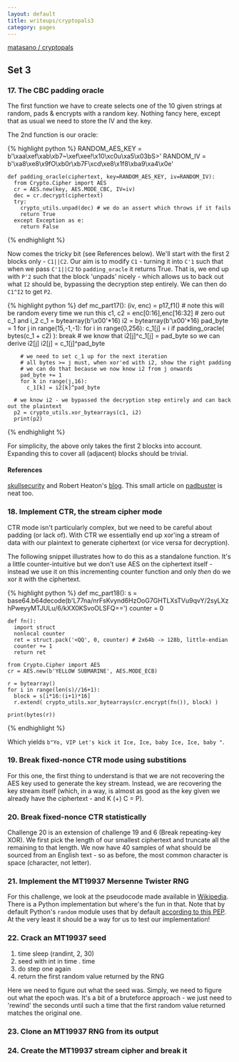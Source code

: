 ```yaml
---
layout: default
title: writeups/cryptopals3
category: pages
---
```


[matasano / cryptopals](http://www.cryptopals.com)

## Set 3 ##

### 17. The CBC padding oracle ###

The first function we have to create selects one of the 10 given strings at random, pads & encrypts with a random key. Nothing fancy here, except that as usual we need to store the IV and the key.

The 2nd function is our oracle:

{% highlight python %}
    RANDOM_AES_KEY = b'\xaa\xef\xab\xb7~\xef\xee!\x10\xc0u\xa5\x03bS>'
    RANDOM_IV = b'\xa8\xe8\x9fO\xb0r\xb7F\xcd\xe8\x1f8\xba9\xa4\x0e'

    def padding_oracle(ciphertext, key=RANDOM_AES_KEY, iv=RANDOM_IV):
      from Crypto.Cipher import AES
      cr = AES.new(key, AES.MODE_CBC, IV=iv)
      dec = cr.decrypt(ciphertext)
      try:
        crypto_utils.unpad(dec) # we do an assert which throws if it fails
        return True
      except Exception as e:
        return False
{% endhighlight %}

Now comes the tricky bit (see References below). We'll start with the first 2 blocks only - `C1||C2`. Our aim is to modify `C1` - turning it into `C'1` such that when we pass `C'1||C2` to `padding_oracle` it returns True. That is, we end up with `P'2` such that the block 'unpads' nicely - which allows us to back out what `I2` should be, bypassing the decryption step entirely. We can then do `C1^I2` to get `P2`.


{% highlight python %}
    def mc_part17():
      (iv, enc) = p17_f1() # note this will be random every time we run this
      c1, c2 = enc[0:16],enc[16:32]
      # zero out c_1 and i_2
      c_1 = bytearray(b'\x00'*16)
      i2 = bytearray(b'\x00'*16)
      pad_byte = 1
      for j in range(15,-1,-1):
        for i in range(0,256):
          c_1[j] = i
          if padding_oracle( bytes(c_1 + c2) ):
            break
        # we know that i2[j]^c_1[j] = pad_byte so we can derive i2[j]
        i2[j] = c_1[j]^pad_byte
    
        # we need to set c_1 up for the next iteration
        # all bytes >= j must, when xor'ed with i2, show the right padding
        # we can do that because we now know i2 from j onwards
        pad_byte += 1
        for k in range(j,16):
          c_1[k] = i2[k]^pad_byte
    
      # we know i2 - we bypassed the decryption step entirely and can back out the plaintext
      p2 = crypto_utils.xor_bytearrays(c1, i2)
      print(p2)
{% endhighlight %}

For simplicity, the above only takes the first 2 blocks into account. Expanding this to cover all (adjacent) blocks should be trivial.

#### References ####

[skullsecurity](https://blog.skullsecurity.org/2013/a-padding-oracle-example) and Robert Heaton's [blog](http://robertheaton.com/2013/07/29/padding-oracle-attack/). This small article on [padbuster](http://blog.gdssecurity.com/labs/2010/9/14/automated-padding-oracle-attacks-with-padbuster.html) is neat too.

### 18. Implement CTR, the stream cipher mode ###

CTR mode isn't particularly complex, but we need to be careful about padding (or lack of). With CTR we essentially end up xor'ing a stream of data with our plaintext to generate ciphertext (or vice versa for decryption).

The following snippet illustrates how to do this as a standalone function. It's a little counter-intuitive but we don't use AES on the ciphertext itself - instead we use it on this incrementing counter function and only *then* do we xor it with the ciphertext.

{% highlight python %}
  def mc_part18():
    s = base64.b64decode(b'L77na/nrFsKvynd6HzOoG7GHTLXsTVu9qvY/2syLXzhPweyyMTJULu/6/kXX0KSvoOLSFQ==')
    counter = 0
    
    def fn():
      import struct
      nonlocal counter
      ret = struct.pack('<QQ', 0, counter) # 2x64b -> 128b, little-endian
      counter += 1
      return ret
  
    from Crypto.Cipher import AES
    cr = AES.new(b'YELLOW SUBMARINE', AES.MODE_ECB)
  
    r = bytearray()
    for i in range(len(s)//16+1):
      block = s[i*16:(i+1)*16] 
      r.extend( crypto_utils.xor_bytearrays(cr.encrypt(fn()), block) )
  
    print(bytes(r))
{% endhighlight %}

Which yields `b"Yo, VIP Let's kick it Ice, Ice, baby Ice, Ice, baby "`.

### 19. Break fixed-nonce CTR mode using substitions ###

For this one, the first thing to understand is that we are not recovering the AES key used to generate the key stream. Instead, we are recovering the key stream itself (which, in a way, is almost as good as the key given we already have the ciphertext - and K (+) C = P).

### 20. Break fixed-nonce CTR statistically ###

Challenge 20 is an extension of challenge 19 and 6 (Break repeating-key XOR). We first pick the length of our smallest ciphertext and truncate all the remaining to that length. We now have 40 samples of what should be sourced from an English text - so as before, the most common character is space (character, not letter).

### 21. Implement the MT19937 Mersenne Twister RNG ###

For this challenge, we look at the pseudocode made available in [Wikipedia]( https://en.wikipedia.org/wiki/Mersenne_Twister#Pseudocode). There is a Python implementation but where's the fun in that. Note that by default Python's `random` module uses that by default [according to this PEP](http://legacy.python.org/dev/peps/pep-0504/). At the very least it should be a way for us to test our implementation!

### 22. Crack an MT19937 seed ###

1. time sleep (randint, 2, 30)
2. seed with int in time . time
3. do step one again
4. return the first random value returned by the RNG

Here we need to figure out what the seed was. Simply, we need to figure out what the epoch was. It's a bit of a bruteforce approach - we just need to 'rewind' the seconds until such a time that the first random value returned matches the original one.

### 23. Clone an MT19937 RNG from its output ###

### 24. Create the MT19937 stream cipher and break it ###
